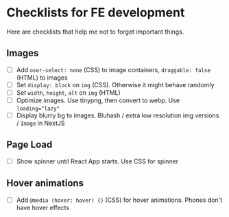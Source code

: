 # Checklists for FE development

Here are checklists that help me not to forget important things.

## Images

- [ ] Add `user-select: none` (CSS) to image containers, `draggable: false` (HTML) to images
- [ ] Set `display: block` on `img` (CSS). Otherwise it might behave randomly 
- [ ] Set `width`, `height`, `alt`  on `img` (HTML)
- [ ] Optimize images. Use tinypng, then convert to webp. Use `loading="lazy"`
- [ ] Display blurry bg to images. Bluhash / extra low resolution img versions / `Image` in NextJS

## Page Load

- [ ] Show spinner until React App starts. Use CSS for spinner

## Hover animations

- [ ] Add `@media (hover: hover) {}` (CSS) for hover animations. Phones don't have hover effects
